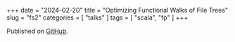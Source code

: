 +++
date = "2024-02-20"
title = "Optimizing Functional Walks of File Trees"
slug = "fs2"
categories = [ "talks" ]
tags = [ "scala", "fp" ]
+++

Published on [GitHub](https://github.com/mpilquist/blog-walks/blob/main/README.md).

